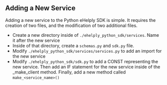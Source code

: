 ## Adding a New Service
Adding a new service to the Python eHelply SDK is simple. It requires the creation of two files, and the modification of two additional files.
* Create a new directory inside of `./ehelply_python_sdk/services`. Name it after the new service
* Inside of that directory, create a `schemas.py` and `sdk.py` file. 
* Modify `./ehelply_python_sdk/services/services.py` to add an import for the new service
* Modify `./ehelply_python_sdk/sdk.py` to add a CONST representing the new service. Then add an IF statement for the new service inside of the _make_client method. Finally, add a new method called `make_<service_name>()`